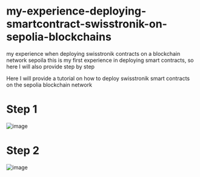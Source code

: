 # my-experience-deploying-smartcontract-swisstronik-on-sepolia-blockchains
my experience when deploying swisstronik contracts on a blockchain network sepoila this is my first experience in deploying smart contracts, so here I will also provide step by step

Here I will provide a tutorial on how to deploy swisstronik smart contracts on the sepolia blockchain network
# Step 1
![image](https://github.com/Amberlyn05/my-experience-deploying-smartcontract-swisstronik-on-sepolia-blockchains/assets/138081023/34039b5c-ae90-4d32-9d70-1e0d7980b759)
# Step 2
![image](https://github.com/Amberlyn05/my-experience-deploying-smartcontract-swisstronik-on-sepolia-blockchains/assets/138081023/0d1afb0c-65a9-486f-b707-99b0523eb190)

